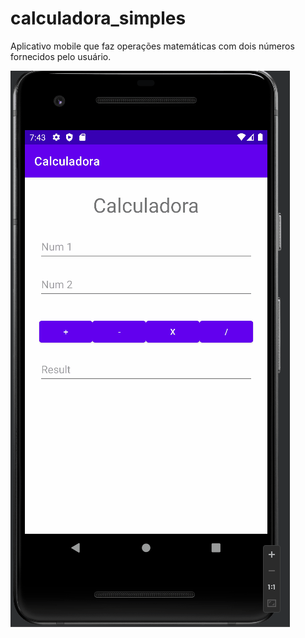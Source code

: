 # calculadora_simples
Aplicativo mobile que faz operações matemáticas com dois números fornecidos pelo usuário.

![](Animação.gif)
